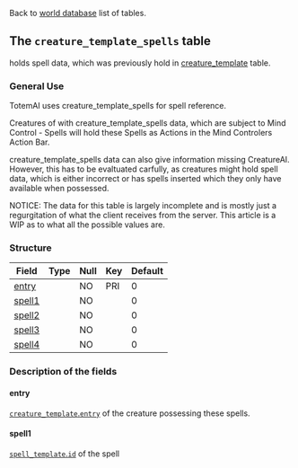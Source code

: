 Back to [world database](https://github.com/cmangos/issues/wiki/Mangosdb_struct) list of tables.

## The `creature_template_spells` table

holds spell data, which was previously hold in [creature_template](https://github.com/cmangos/issues/wiki/creature_template) table.

### General Use

TotemAI uses creature_template_spells for spell reference.

Creatures of with creature_template_spells data, which are subject to Mind Control - Spells will hold these Spells as Actions in the Mind Controlers Action Bar.

creature_template_spells data can also give information missing CreatureAI. However, this has to be evaltuated carfully, as creatures might hold spell data, which is either incorrect or has spells inserted which they only have available when possessed.

NOTICE: The data for this table is largely incomplete and is mostly just a regurgitation of what the client receives from the server. This article is a WIP as to what all the possible values are.

### Structure

| Field | Type | Null | Key | Default |
| --- | --- | --- | --- | --- |
|[entry](creature_template_spells#entry)||NO|PRI|0|
|[spell1](creature_template_spells#spell1)||NO||0|
|[spell2](creature_template_spells#spell2)||NO||0|
|[spell3](creature_template_spells#spell3)||NO||0|
|[spell4](creature_template_spells#spell4)||NO||0|

### Description of the fields

#### entry

[`creature_template`.`entry`](Creature_template#entry) of the creature possessing these spells.

#### spell1

[`spell_template`.`id`](spell_template#id) of the spell